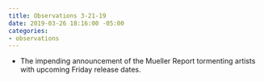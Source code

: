 ```yaml
---
title: Observations 3-21-19
date: 2019-03-26 18:16:00 -05:00
categories:
- observations
---
```


- The impending announcement of the Mueller Report tormenting artists with upcoming Friday release dates.